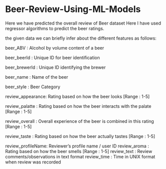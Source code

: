 # Beer-Review-Using-ML-Models
Here we have predicted the overall review of Beer dataset
Here I have used regressor algorithms to predict the beer ratings.

the given data we can briefly infer about the different features as follows:

beer_ABV : Alcohol by volume content of a beer

beer_beerId : Unique ID for beer identification

beer_brewerId : Unique ID identifying the brewer

beer_name : Name of the beer

beer_style : Beer Category

review_appearance: Rating based on how the beer looks [Range : 1-5]

review_palatte : Rating based on how the beer interacts with the palate [Range : 1-5]

review_overall : Overall experience of the beer is combined in this rating [Range : 1-5]

review_taste : Rating based on how the beer actually tastes [Range : 1-5]

review_profileName: Reviewer’s profile name / user ID
review_aroma : Rating based on how the beer smells [Range : 1-5]
review_text : Review comments/observations in text format
review_time : Time in UNIX format when review was recorded
